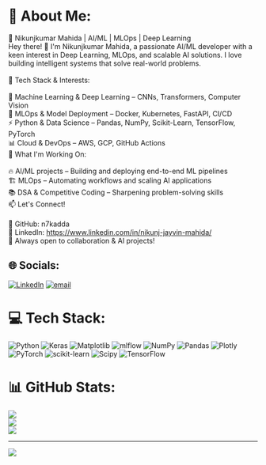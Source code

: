 # 💫 About Me:
🚀 Nikunjkumar Mahida | AI/ML | MLOps | Deep Learning<br>Hey there! 👋 I'm Nikunjkumar Mahida, a passionate AI/ML developer with a keen interest in Deep Learning, MLOps, and scalable AI solutions. I love building intelligent systems that solve real-world problems.<br><br>🔹 Tech Stack & Interests:<br><br>🧠 Machine Learning & Deep Learning – CNNs, Transformers, Computer Vision<br>🚀 MLOps & Model Deployment – Docker, Kubernetes, FastAPI, CI/CD<br>⚡ Python & Data Science – Pandas, NumPy, Scikit-Learn, TensorFlow, PyTorch<br>📊 Cloud & DevOps – AWS, GCP, GitHub Actions<br>🔹 What I'm Working On:<br><br>🔥 AI/ML projects – Building and deploying end-to-end ML pipelines<br>🏗️ MLOps – Automating workflows and scaling AI applications<br>📚 DSA & Competitive Coding – Sharpening problem-solving skills<br>📫 Let's Connect!<br><br>🔗 GitHub: n7kadda<br>💼 LinkedIn: https://www.linkedin.com/in/nikunj-jayvin-mahida/<br>🚀 Always open to collaboration & AI projects!


## 🌐 Socials:
[![LinkedIn](https://img.shields.io/badge/LinkedIn-%230077B5.svg?logo=linkedin&logoColor=white)](https://linkedin.com/in/https://www.linkedin.com/in/nikunj-jayvin-mahida/) [![email](https://img.shields.io/badge/Email-D14836?logo=gmail&logoColor=white)](mailto:techn7k@gmail.com) 

# 💻 Tech Stack:
![Python](https://img.shields.io/badge/python-3670A0?style=for-the-badge&logo=python&logoColor=ffdd54) ![Keras](https://img.shields.io/badge/Keras-%23D00000.svg?style=for-the-badge&logo=Keras&logoColor=white) ![Matplotlib](https://img.shields.io/badge/Matplotlib-%23ffffff.svg?style=for-the-badge&logo=Matplotlib&logoColor=black) ![mlflow](https://img.shields.io/badge/mlflow-%23d9ead3.svg?style=for-the-badge&logo=numpy&logoColor=blue) ![NumPy](https://img.shields.io/badge/numpy-%23013243.svg?style=for-the-badge&logo=numpy&logoColor=white) ![Pandas](https://img.shields.io/badge/pandas-%23150458.svg?style=for-the-badge&logo=pandas&logoColor=white) ![Plotly](https://img.shields.io/badge/Plotly-%233F4F75.svg?style=for-the-badge&logo=plotly&logoColor=white) ![PyTorch](https://img.shields.io/badge/PyTorch-%23EE4C2C.svg?style=for-the-badge&logo=PyTorch&logoColor=white) ![scikit-learn](https://img.shields.io/badge/scikit--learn-%23F7931E.svg?style=for-the-badge&logo=scikit-learn&logoColor=white) ![Scipy](https://img.shields.io/badge/SciPy-%230C55A5.svg?style=for-the-badge&logo=scipy&logoColor=%white) ![TensorFlow](https://img.shields.io/badge/TensorFlow-%23FF6F00.svg?style=for-the-badge&logo=TensorFlow&logoColor=white)
# 📊 GitHub Stats:
![](https://github-readme-stats.vercel.app/api?username=n7kadda&theme=shadow_blue&hide_border=false&include_all_commits=false&count_private=false)<br/>
![](https://nirzak-streak-stats.vercel.app/?user=n7kadda&theme=shadow_blue&hide_border=false)<br/>
![](https://github-readme-stats.vercel.app/api/top-langs/?username=n7kadda&theme=shadow_blue&hide_border=false&include_all_commits=false&count_private=false&layout=compact)

---
[![](https://visitcount.itsvg.in/api?id=n7kadda&icon=0&color=0)](https://visitcount.itsvg.in)

<!-- Proudly created with GPRM ( https://gprm.itsvg.in ) -->
